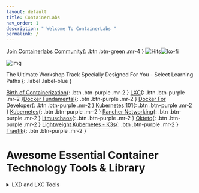 ```yaml
---
layout: default
title: ContainerLabs
nav_order: 1
description: " Welcome To ContainerLabs "
permalink: /
---
```


[Join Containerlabs Community](https://discord.gg/rEvr7vq){: .btn .btn-green .mr-4 } 
![Hits](https://hitcounter.pythonanywhere.com/count/tag.svg?url=http%3A%2F%2Fcontainerlabs.kubedaily.com%2F)[![ko-fi](https://www.ko-fi.com/img/githubbutton_sm.svg)](https://ko-fi.com/K3K0E60M)

![img](https://raw.githubusercontent.com/sangam14/ContainerLabs/master/img/ContainerLabs-official.png)




The Ultimate Workshop Track Specially Designed For You - Select Learning Paths 
{: .label .label-blue }


[Birth of Containerization](http://containerlabs.kubedaily.com/Birth_of_Containerization/README.html){: .btn .btn-purple .mr-2 }  [LXC](http://containerlabs.kubedaily.com/LXC/){: .btn .btn-purple .mr-2 }[Docker Fundamental](http://containerlabs.kubedaily.com/Docker/Overview/){: .btn .btn-purple .mr-2 } [Docker For Developer](https://containerlabs.kubedaily.com/Docker/Dev/){: .btn .btn-purple .mr-2 } [Kubernetes 101](https://containerlabs.kubedaily.com/Kubernetes/beginner/README.html){: .btn .btn-purple .mr-2 }
[Kubernetes](https://containerlabs.kubedaily.com/Kubernetes/){: .btn .btn-purple .mr-2 } [Rancher Networking](https://containerlabs.kubedaily.com/rancher/Networking/){: .btn .btn-purple .mr-2 } [litmuschaos](https://dev.to/t/litmuschaos){: .btn .btn-purple .mr-2 } [Okteto](https://containerlabs.kubedaily.com/Okteto/){: .btn .btn-purple .mr-2 }  [Lightweight Kubernetes - K3s](){: .btn .btn-purple .mr-2 }  
[Traefik](https://containerlabs.kubedaily.com/traefik/){: .btn .btn-purple .mr-2 } 

# Awesome Essential Container Technology Tools & Library 

<details><summary>LXD and LXC Tools </summary>
<p>
  <a href="https://github.com/lxc/lxc">
  <img align="left" src="https://github-readme-stats.vercel.app/api/pin/?username=lxc&repo=lxc&theme=solarized-light"/>
</a>
<a href="https://github.com/lxc/lxd">
  <img align="left" src="https://github-readme-stats.vercel.app/api/pin/?username=lxc&repo=lxd&theme=solarized-light"/>
</a>
 <a href="https://github.com/lxc/lxcfs">
  <img align="left" src="https://github-readme-stats.vercel.app/api/pin/?username=lxc&repo=lxcfs&theme=solarized-light"/>
</a>
 <a href="https://github.com/lxc/go-lxc">
  <img align="left" src="https://github-readme-stats.vercel.app/api/pin/?username=lxc&repo=go-lxc&theme=solarized-light"/>
</a>
 <a href="https://github.com/lxc/ruby-lxc">
  <img align="left" src="https://github-readme-stats.vercel.app/api/pin/?username=lxc&repo=ruby-lxc&theme=solarized-light"/>
</a>
</p>
</details>




